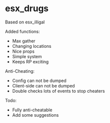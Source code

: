 # esx_drugs

Based on esx_illigal

Added functions:
- Max gather 
- Changing locations
- Nice props
- Simple system
- Keeps RP exciting

Anti-Cheating:
- Config can not be dumped
- Client-side can not be dumped
- Double checks lots of events to stop cheaters

Todo:
- Fully anti-cheatable
- Add some suggestions
